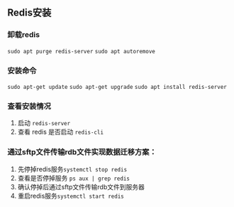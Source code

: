 ## Redis安装
### 卸载redis
```sudo apt purge redis-server```
```sudo apt autoremove```
### 安装命令
```sudo apt-get update```
```sudo apt-get upgrade```
```sudo apt install redis-server```
### 查看安装情况
1. 启动
```redis-server```
2. 查看 redis 是否启动
```redis-cli```

### 通过sftp文件传输rdb文件实现数据迁移方案：
1. 先停掉redis服务```systemctl stop redis```
2. 查看是否停掉服务 ```ps aux | grep redis```
3. 确认停掉后通过sftp文件传输rdb文件到服务器
4. 重启redis服务```systemctl start redis```

